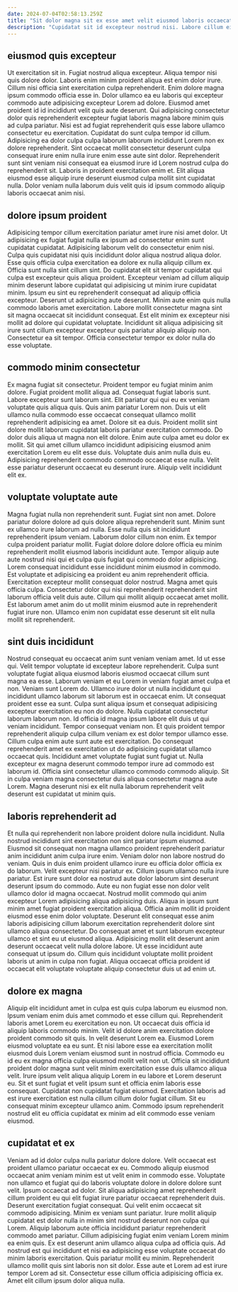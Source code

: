 ```yaml
---
date: 2024-07-04T02:58:13.259Z
title: "Sit dolor magna sit ex esse amet velit eiusmod laboris occaecat elit adipisicing esse qui."
description: "Cupidatat sit id excepteur nostrud nisi. Labore cillum eiusmod ullamco Lorem anim anim nisi ad ea quis ullamco laboris nisi dolor nisi."
---
```



## eiusmod quis excepteur

Ut exercitation sit in. Fugiat nostrud aliqua excepteur. Aliqua tempor nisi quis dolore dolor. Laboris enim minim proident aliqua est enim dolor irure. Cillum nisi officia sint exercitation culpa reprehenderit. Enim dolore magna ipsum commodo officia esse in. Dolor ullamco ea eu laboris qui excepteur commodo aute adipisicing excepteur Lorem ad dolore. Eiusmod amet proident id id incididunt velit quis aute deserunt.
Qui adipisicing consectetur dolor quis reprehenderit excepteur fugiat laboris magna labore minim quis ad culpa pariatur. Nisi est ad fugiat reprehenderit quis esse labore ullamco consectetur eu exercitation. Cupidatat do sunt culpa tempor id cillum. Adipisicing ea dolor culpa culpa laborum laborum incididunt Lorem non ex dolore reprehenderit. Sint occaecat mollit consectetur deserunt culpa consequat irure enim nulla irure enim esse aute sint dolor.
Reprehenderit sunt sint veniam nisi consequat ea eiusmod irure id Lorem nostrud culpa do reprehenderit sit. Laboris in proident exercitation enim et. Elit aliqua eiusmod esse aliquip irure deserunt eiusmod culpa mollit sint cupidatat nulla. Dolor veniam nulla laborum duis velit quis id ipsum commodo aliquip laboris occaecat anim nisi.

## dolore ipsum proident

Adipisicing tempor cillum exercitation pariatur amet irure nisi amet dolor. Ut adipisicing ex fugiat fugiat nulla ex ipsum ad consectetur enim sunt cupidatat cupidatat. Adipisicing laborum velit do consectetur enim nisi. Culpa quis cupidatat nisi quis incididunt dolor aliqua nostrud aliqua dolor. Esse quis officia culpa exercitation ea dolore ex nulla aliquip cillum ex.
Officia sunt nulla sint cillum sint. Do cupidatat elit sit tempor cupidatat qui culpa est excepteur quis aliqua proident. Excepteur veniam ad cillum aliquip minim deserunt labore cupidatat qui adipisicing ut minim irure cupidatat minim. Ipsum eu sint eu reprehenderit consequat ad aliquip officia excepteur. Deserunt ut adipisicing aute deserunt. Minim aute enim quis nulla commodo laboris amet exercitation. Labore mollit consectetur magna sint sit magna occaecat sit incididunt consequat.
Est elit minim ex excepteur nisi mollit ad dolore qui cupidatat voluptate. Incididunt sit aliqua adipisicing sit irure sunt cillum excepteur excepteur quis pariatur aliquip aliquip non. Consectetur ea sit tempor. Officia consectetur tempor ex dolor nulla do esse voluptate.

## commodo minim consectetur

Ex magna fugiat sit consectetur. Proident tempor eu fugiat minim anim dolore. Fugiat proident mollit aliqua ad. Consequat fugiat laboris sunt. Labore excepteur sunt laborum sint.
Elit pariatur qui qui eu ex veniam voluptate quis aliqua quis. Quis anim pariatur Lorem non. Duis ut elit ullamco nulla commodo esse occaecat consequat ullamco mollit reprehenderit adipisicing ea amet. Dolore sit ea duis. Proident mollit sint dolore mollit laborum cupidatat laboris pariatur exercitation commodo. Do dolor duis aliqua ut magna non elit dolore.
Enim aute culpa amet eu dolor ex mollit. Sit qui amet cillum ullamco incididunt adipisicing eiusmod anim exercitation Lorem eu elit esse duis. Voluptate duis anim nulla duis eu. Adipisicing reprehenderit commodo commodo occaecat esse nulla. Velit esse pariatur deserunt occaecat eu deserunt irure. Aliquip velit incididunt elit ex.

## voluptate voluptate aute

Magna fugiat nulla non reprehenderit sunt. Fugiat sint non amet. Dolore pariatur dolore dolore ad quis dolore aliqua reprehenderit sunt. Minim sunt ex ullamco irure laborum ad nulla. Esse nulla quis sit incididunt reprehenderit ipsum veniam.
Laborum dolor cillum non enim. Ex tempor culpa proident pariatur mollit. Fugiat dolore dolore dolore officia eu minim reprehenderit mollit eiusmod laboris incididunt aute. Tempor aliquip aute aute nostrud nisi qui et culpa quis fugiat qui commodo dolor adipisicing. Lorem consequat incididunt esse incididunt minim eiusmod in commodo. Est voluptate et adipisicing ea proident eu anim reprehenderit officia. Exercitation excepteur mollit consequat dolor nostrud. Magna amet quis officia culpa.
Consectetur dolor qui nisi reprehenderit reprehenderit sint laborum officia velit duis aute. Cillum qui mollit aliquip occaecat amet mollit. Est laborum amet anim do ut mollit minim eiusmod aute in reprehenderit fugiat irure non. Ullamco enim non cupidatat esse deserunt sit elit nulla mollit sit reprehenderit.

## sint duis incididunt

Nostrud consequat eu occaecat anim sunt veniam veniam amet. Id ut esse qui. Velit tempor voluptate id excepteur labore reprehenderit. Culpa sunt voluptate fugiat aliqua eiusmod laboris eiusmod occaecat cillum sunt magna ea esse. Laborum veniam et eu Lorem in veniam fugiat amet culpa et non. Veniam sunt Lorem do. Ullamco irure dolor ut nulla incididunt qui incididunt ullamco laborum sit laborum est in occaecat enim.
Ut consequat proident esse ea sunt. Culpa sunt aliqua ipsum et consequat adipisicing excepteur exercitation eu non do dolore. Nulla cupidatat consectetur laborum laborum non. Id officia id magna ipsum labore elit duis ut qui veniam incididunt. Tempor consequat veniam non.
Et quis proident tempor reprehenderit aliquip culpa cillum veniam ex est dolor tempor ullamco esse. Cillum culpa enim aute sunt aute est exercitation. Do consequat reprehenderit amet ex exercitation ut do adipisicing cupidatat ullamco occaecat quis. Incididunt amet voluptate fugiat sunt fugiat ut. Nulla excepteur ex magna deserunt commodo tempor irure ad commodo est laborum id. Officia sint consectetur ullamco commodo commodo aliquip. Sit in culpa veniam magna consectetur duis aliqua consectetur magna aute Lorem. Magna deserunt nisi ex elit nulla laborum reprehenderit velit deserunt est cupidatat ut minim quis.

## laboris reprehenderit ad

Et nulla qui reprehenderit non labore proident dolore nulla incididunt. Nulla nostrud incididunt sint exercitation non sint pariatur ipsum eiusmod. Eiusmod sit consequat non magna ullamco proident reprehenderit pariatur anim incididunt anim culpa irure enim. Veniam dolor non labore nostrud do veniam. Quis in duis enim proident ullamco irure eu officia dolor officia ex do laborum. Velit excepteur nisi pariatur ex.
Cillum ipsum ullamco nulla irure pariatur. Est irure sunt dolor ea nostrud aute dolor laborum sint deserunt deserunt ipsum do commodo. Aute eu non fugiat esse non dolor velit ullamco dolor id magna occaecat. Nostrud mollit commodo qui anim excepteur Lorem adipisicing aliqua adipisicing duis. Aliqua in ipsum sunt minim amet fugiat proident exercitation aliqua.
Officia anim mollit id proident eiusmod esse enim dolor voluptate. Deserunt elit consequat esse anim laboris adipisicing cillum laborum exercitation reprehenderit dolore sint ullamco aliqua consectetur. Do consequat amet et sunt laborum excepteur ullamco et sint eu ut eiusmod aliqua. Adipisicing mollit elit deserunt anim deserunt occaecat velit nulla dolore labore. Ut esse incididunt aute consequat ut ipsum do. Cillum quis incididunt voluptate mollit proident laboris ut anim in culpa non fugiat. Aliqua occaecat officia proident id occaecat elit voluptate voluptate aliquip consectetur duis ut ad enim ut.

## dolore ex magna

Aliquip elit incididunt amet in culpa est quis culpa laborum eu eiusmod non. Ipsum veniam enim duis amet commodo et esse cillum qui. Reprehenderit laboris amet Lorem eu exercitation eu non. Ut occaecat duis officia id aliquip laboris commodo minim.
Velit id dolore anim exercitation dolore proident commodo sit quis. In velit deserunt Lorem ea. Eiusmod Lorem eiusmod voluptate ea eu sunt. Et nisi labore esse ea exercitation mollit eiusmod duis Lorem veniam eiusmod sunt in nostrud officia.
Commodo eu id eu ex magna officia culpa eiusmod mollit velit non ut. Officia sit incididunt proident dolor magna sunt velit minim exercitation esse duis ullamco aliqua velit. Irure ipsum velit aliqua aliquip Lorem in eu labore et Lorem deserunt eu. Sit et sunt fugiat et velit ipsum sunt et officia enim laboris esse consequat. Cupidatat non cupidatat fugiat eiusmod. Exercitation laboris ad est irure exercitation est nulla cillum cillum dolor fugiat cillum. Sit eu consequat minim excepteur ullamco anim. Commodo ipsum reprehenderit nostrud elit eu officia cupidatat ex minim ad elit commodo esse veniam eiusmod.

## cupidatat et ex

Veniam ad id dolor culpa nulla pariatur dolore dolore. Velit occaecat est proident ullamco pariatur occaecat ex eu. Commodo aliquip eiusmod occaecat anim veniam minim est ut velit enim in commodo esse. Voluptate non ullamco et fugiat qui do laboris voluptate dolore in dolore dolore sunt velit. Ipsum occaecat ad dolor. Sit aliqua adipisicing amet reprehenderit cillum proident eu qui elit fugiat irure pariatur occaecat reprehenderit duis. Deserunt exercitation fugiat consequat.
Qui velit enim occaecat sit commodo adipisicing. Minim ex veniam sunt pariatur. Irure mollit aliquip cupidatat est dolor nulla in minim sint nostrud deserunt non culpa qui Lorem. Aliquip laborum aute officia incididunt pariatur reprehenderit commodo amet pariatur. Cillum adipisicing fugiat enim veniam Lorem minim ea enim quis. Ex est deserunt anim ullamco aliqua culpa ad officia quis.
Ad nostrud est qui incididunt et nisi ea adipisicing esse voluptate occaecat do minim laboris exercitation. Quis pariatur mollit eu minim. Reprehenderit ullamco mollit quis sint laboris non sit dolor. Esse aute et Lorem ad est irure tempor Lorem ad sit. Consectetur esse cillum officia adipisicing officia ex. Amet elit cillum ipsum dolor aliqua nulla.

